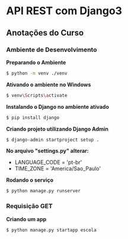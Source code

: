 # API REST com Django3

## Anotações do Curso

### Ambiente de Desenvolvimento

**Preparando o Ambiente**

```bash
$ python -m venv ./venv
```

**Ativando o ambiente no Windows**
```bash
$ venv\Scripts\activate
```

**Instalando o Django no ambiente ativado**
```bash
$ pip install django
```

**Criando projeto utilizando Django Admin**
```bash
$ django-admin startproject setup .
```
**No arquivo "settings.py" alterar:**
* LANGUAGE_CODE = 'pt-br'
* TIME_ZONE = 'America/Sao_Paulo'

**Rodando o serviço**
```bash
$ python manage.py runserver
```

### Requisição GET

**Criando um app**
```bash
$ python manage.py startapp escola
```
